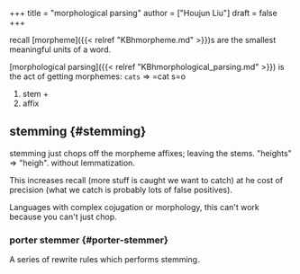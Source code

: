 +++
title = "morphological parsing"
author = ["Houjun Liu"]
draft = false
+++

recall [morpheme]({{< relref "KBhmorpheme.md" >}})s are the smallest meaningful units of a word.

[morphological parsing]({{< relref "KBhmorphological_parsing.md" >}}) is the act of getting morphemes: `cats` =&gt; =cat s=o

1.  stem +
2.  affix


## stemming {#stemming}

stemming just chops off the morpheme affixes; leaving the stems. "heights" =&gt; "heigh". without lemmatization.

This increases recall (more stuff is caught we want to catch) at he cost of precision (what we catch is probably lots of false positives).

Languages with complex cojugation or morphology, this can't work because you can't just chop.


### porter stemmer {#porter-stemmer}

A series of rewrite rules which performs stemming.
